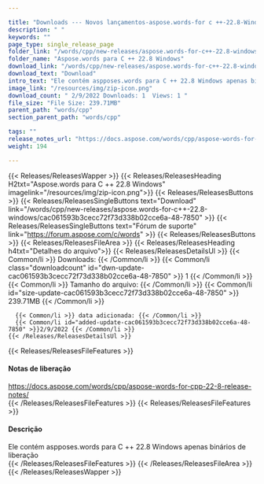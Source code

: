 ```yaml
---

title: "Downloads --- Novos lançamentos-aspose.words-for c ++-22.8-Windows"
description: " "
keywords: ""
page_type: single_release_page
folder_link: "/words/cpp/new-releases/aspose.words-for-c++-22.8-windows/"
folder_name: "Aspose.words para C ++ 22.8 Windows"
download_link: "/words/cpp/new-releases/aspose.words-for-c++-22.8-windows/cac061593b3cecc72f73d338b02cce6a-48-7850"
download_text: "Download"
intro_text: "Ele contém aspposes.words para C ++ 22.8 Windows apenas binários de liberação"
image_link: "/resources/img/zip-icon.png"
download_count: " 2/9/2022 Downloads: 1  Views: 1 "
file_size: "File Size: 239.71MB"
parent_path: "words/cpp"
section_parent_path: "words/cpp"

tags: ""
release_notes_url: "https://docs.aspose.com/words/cpp/aspose-words-for-cpp-22-8-release-notes/"
weight: 194

---
```


{{< Releases/ReleasesWapper >}}
  {{< Releases/ReleasesHeading H2txt="Aspose.words para C ++ 22.8 Windows" imagelink="/resources/img/zip-icon.png">}}
  {{< Releases/ReleasesButtons >}}
    {{< Releases/ReleasesSingleButtons text="Download" link="/words/cpp/new-releases/aspose.words-for-c++-22.8-windows/cac061593b3cecc72f73d338b02cce6a-48-7850" >}}
    {{< Releases/ReleasesSingleButtons text="Fórum de suporte" link="https://forum.aspose.com/c/words" >}}
  {{< Releases/ReleasesButtons >}}
  {{< Releases/ReleasesFileArea >}}
    {{< Releases/ReleasesHeading h4txt="Detalhes do arquivo">}}
    {{< Releases/ReleasesDetailsUl >}}
      {{< Common/li >}} Downloads: {{< /Common/li >}}
      {{< Common/li class="downloadcount" id="dwn-update-cac061593b3cecc72f73d338b02cce6a-48-7850" >}} 1 {{< /Common/li >}}
      {{< Common/li >}} Tamanho do arquivo: {{< /Common/li >}}
      {{< Common/li id="size-update-cac061593b3cecc72f73d338b02cce6a-48-7850" >}} 239.71MB {{< /Common/li >}}

      {{< Common/li >}} data adicionada: {{< /Common/li >}}
      {{< Common/li id="added-update-cac061593b3cecc72f73d338b02cce6a-48-7850" >}}2/9/2022 {{< /Common/li >}}
    {{< /Releases/ReleasesDetailsUl >}}

  {{< Releases/ReleasesFileFeatures >}}
      <h4>Notas de liberação</h4><div><a href='https://docs.aspose.com/words/cpp/aspose-words-for-cpp-22-8-release-notes/'>https://docs.aspose.com/words/cpp/aspose-words-for-cpp-22-8-release-notes/</a></div>
  {{< /Releases/ReleasesFileFeatures >}}
  {{< Releases/ReleasesFileFeatures >}}
      <h4>Descrição</h4><div class="HTMLDescription">Ele contém aspposes.words para C ++ 22.8 Windows apenas binários de liberação</div>
  {{< /Releases/ReleasesFileFeatures >}}
 {{< /Releases/ReleasesFileArea >}}
{{< /Releases/ReleasesWapper >}}


